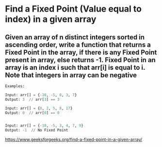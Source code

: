 # Find a Fixed Point (Value equal to index) in a given array

## Given an array of n distinct integers sorted in ascending order, write a function that returns a Fixed Point in the array, if there is any Fixed Point present in array, else returns -1. Fixed Point in an array is an index i such that arr[i] is equal to i. **Note that integers in array can be negative**

```python
Examples:

Input: arr[] = {-10, -5, 0, 3, 7}
Output: 3  // arr[3] == 3 

Input: arr[] = {0, 2, 5, 8, 17}
Output: 0  // arr[0] == 0 


Input: arr[] = {-10, -5, 3, 4, 7, 9}
Output: -1  // No Fixed Point
```

https://www.geeksforgeeks.org/find-a-fixed-point-in-a-given-array/
